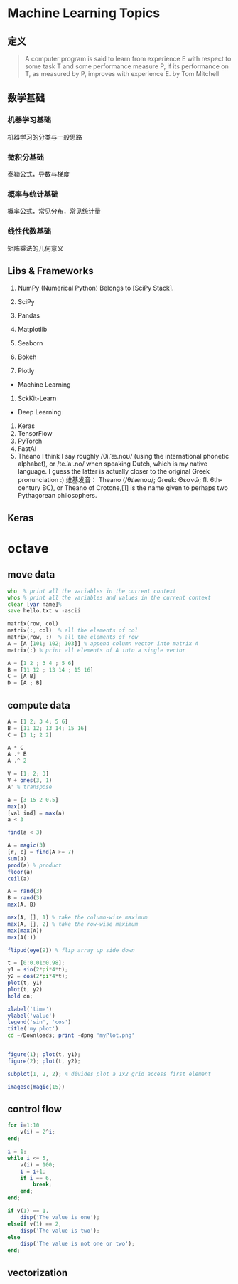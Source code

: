 <link id="linkstyle" rel='stylesheet' href='css/markdown.css'/>

# Machine Learning Topics #

## 定义 ##

> A computer program is said to learn from experience E with respect to some task T and some performance measure P, if its performance
> on T, as measured by P, improves with experience E.
> by Tom Mitchell

## 数学基础 ##

### 机器学习基础 ###
机器学习的分类与一般思路

### 微积分基础 ###
泰勒公式，导数与梯度

### 概率与统计基础 ###
概率公式，常见分布，常见统计量

### 线性代数基础 ###
矩阵乘法的几何意义

## Libs & Frameworks ##

1. NumPy (Numerical Python)
   Belongs to [SciPy Stack].

2. SciPy

3. Pandas

4. Matplotlib

5. Seaborn

6. Bokeh

7. Plotly

* Machine Learning
1. SckKit-Learn

* Deep Learning
1. Keras
2. TensorFlow
3. PyTorch
4. FastAI
5. Theano
   I think I say roughly /θi.ˈæ.noʊ/ (using the international phonetic alphabet), or /te.ˈaː.no/ when
   speaking Dutch, which is my native language. I guess the latter is actually closer to the original Greek pronunciation :)
   维基发音：
   Theano (/θɪˈænoʊ/; Greek: Θεανώ; fl. 6th-century BC), or Theano of Crotone,[1] is the name given to perhaps two Pythagorean philosophers.

## Keras ##



# octave #

## move data ##

``` octave
who  % print all the variables in the current context
whos % print all the variables and values in the current context
clear [var name]%
save hello.txt v -ascii

matrix(row, col)
matrix(:, col)  % all the elements of col
matrix(row, :)  % all the elements of row
A = [A [101; 102; 103]] % append column vector into matrix A
matrix(:) % print all elements of A into a single vector

A = [1 2 ; 3 4 ; 5 6]
B = [11 12 ; 13 14 ; 15 16]
C = [A B]
D = [A ; B]
```

## compute data ##

``` octave
A = [1 2; 3 4; 5 6]
B = [11 12; 13 14; 15 16]
C = [1 1; 2 2]

A * C
A .* B
A .^ 2

V = [1; 2; 3]
V + ones(3, 1)
A' % transpose

a = [3 15 2 0.5]
max(a)
[val ind] = max(a)
a < 3

find(a < 3)

A = magic(3)
[r, c] = find(A >= 7)
sum(a)
prod(a) % product
floor(a)
ceil(a)

A = rand(3)
B = rand(3)
max(A, B)

max(A, [], 1) % take the column-wise maximum
max(A, [], 2) % take the row-wise maximum
max(max(A))
max(A(:))

flipud(eye(9)) % flip array up side down
```

``` octave
t = [0:0.01:0.98];
y1 = sin(2*pi*4*t);
y2 = cos(2*pi*4*t);
plot(t, y1)
plot(t, y2)
hold on;

xlabel('time')
ylabel('value')
legend('sin', 'cos')
title('my plot')
cd ~/Downloads; print -dpng 'myPlot.png'


figure(1); plot(t, y1);
figure(2); plot(t, y2);

subplot(1, 2, 2); % divides plot a 1x2 grid access first element

imagesc(magic(15))
```

## control flow ##

``` octave
for i=1:10
    v(i) = 2^i;
end;

i = 1;
while i <= 5,
    v(i) = 100;
    i = i+1;
    if i == 6,
        break;
    end;
end;

if v(1) == 1,
    disp('The value is one');
elseif v(1) == 2,
    disp('The value is two');
else
    disp('The value is not one or two');
end;

```

## vectorization ##
